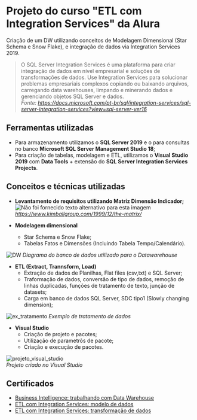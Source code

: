 
# Projeto do curso "ETL com Integration Services" da Alura
Criação de um DW utilizando conceitos de Modelagem Dimensional (Star Schema e Snow Flake), e integração de dados via Integration Services 2019.

>O SQL Server Integration Services é uma plataforma para criar integração de dados em nível empresarial e soluções de transformações de dados. Use Integration Services para solucionar problemas empresariais complexos copiando ou baixando arquivos, carregando data warehouses, limpando e minerando dados e gerenciando objetos SQL Server e dados.  
>*Fonte: https://docs.microsoft.com/pt-br/sql/integration-services/sql-server-integration-services?view=sql-server-ver16*

## Ferramentas utilizadas

- Para armazenamento utilizamos o **SQL Server 2019** e  o para consultas no banco **Microsoft SQL Server Management Studio 18**;
- Para criação de tabelas, modelagem e ETL, utilizamos o **Visual Studio 2019** com **Data Tools** + extensão do **SQL Server Integration Services Projects**.

## Conceitos e técnicas utilizadas

- **Levantamento de requisitos utilizando Matriz Dimensão Indicador;**
![Não foi fornecido texto alternativo para esta imagem](https://media-exp1.licdn.com/dms/image/C4E12AQG8TLqI5e7elg/article-inline_image-shrink_1000_1488/0/1590246203291?e=1665014400&v=beta&t=A4n2rQEOuQ4WSkZ9xcy7STYbzzEeeJgUPpAIw9dk4Ko)
*https://www.kimballgroup.com/1999/12/the-matrix/*

- **Modelagem dimensional**
  - Star Schema e Snow Flake;
  - Tabelas Fatos e Dimensões (Incluindo Tabela Tempo/Calendário).
  
 ![DW](https://user-images.githubusercontent.com/25754870/183221637-a52d559e-0710-42a6-a480-4761447f7cf3.PNG)
 *Diagrama do banco de dados utilizado para o Datawarehouse*

- **ETL (Extract, Trannsform, Load)**
  - Extração de dados de Planilhas, Flat files (csv,txt) e SQL Server;
  - Traformação de dados, conversão de tipo de dados, remoção de linhas duplicadas, funções de tratamento de texto, junção de datasets; 
  - Carga em banco de dados SQL Server,  SDC tipo1 (Slowly changing dimension);
  
![ex_tratamento](https://user-images.githubusercontent.com/25754870/183251896-fba1eb90-3223-4f68-969d-1faddb174057.PNG)
*Exemplo de tratamento de dados*

- **Visual Studio**
  - Criação de projeto e pacotes;
  - Utilização de parametrôs de pacote;
  - Criação e execução de pacotes.
  
![projeto_visual_studio](https://user-images.githubusercontent.com/25754870/183251202-91a5bfa7-8a49-4f42-8c93-af00e6026fdb.PNG)  
*Projeto criado no Visual Studio*

## Certificados
- [Business Intelligence: trabalhando com Data Warehouse](https://cursos.alura.com.br/user/ericknishimoto/course/business-intelligence-introducao-inteligencia-empresarial/formalCertificate)
- [ETL com Integration Services: modelo de dados](https://cursos.alura.com.br/user/ericknishimoto/course/business-intelligence-sql-server-e-integration-services/formalCertificate)
- [ETL com Integration Services: transformação de dados](https://cursos.alura.com.br/user/ericknishimoto/course/business-intelligence-sql-server-e-integration-services-parte2/formalCertificate)
